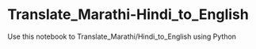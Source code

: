 # Translate_Marathi-Hindi_to_English
Use this notebook to Translate_Marathi/Hindi_to_English using Python
